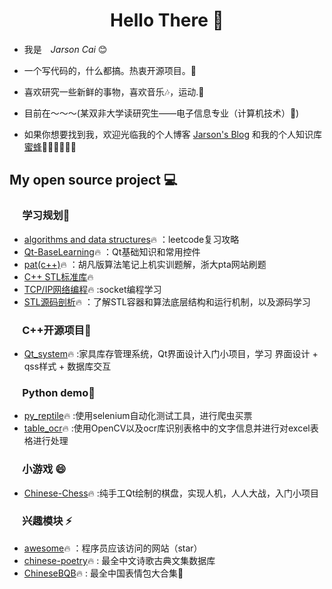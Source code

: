 <h1 align="center"> Hello There 👋 </h1>


* 我是　*Jarson Cai* :blush:
* 一个写代码的，什么都搞。热衷开源项目。🤔
* 喜欢研究一些新鲜的事物，喜欢音乐🎶，运动.📖

* 目前在～～～(某双非大学读研究生——电子信息专业（计算机技术）🤪)
  

* 如果你想要找到我，欢迎光临我的个人博客 [Jarson's Blog](https://caixiongjiang.github.io/) 和我的个人知识库[蜜蜂](http://jarson-cai.gitee.io/jarson-cai-blog)🎊🎊🎊🎊🎊🎊


## My open source project :computer:
### &emsp;&nbsp;**学习规划**🌱
* [algorithms and data structures](https://github.com/caixiongjiang/caixiongjiang/tree/main/leetcode_java)🔥 ：leetcode复习攻略
* [Qt-BaseLearning](https://github.com/caixiongjiang/Qt-BaseLearn)🔥 ：Qt基础知识和常用控件
* [pat(c++)](https://github.com/caixiongjiang/pat-test)🔥 ：胡凡版算法笔记上机实训题解，浙大pta网站刷题
* [C++ STL标准库](https://github.com/caixiongjiang/c-STL-)🔥 
* [TCP/IP网络编程](https://github.com/caixiongjiang/TCPIP)🔥 :socket编程学习
* [STL源码剖析](https://github.com/caixiongjiang/STL_sourcecode)🔥 ：了解STL容器和算法底层结构和运行机制，以及源码学习
### &emsp;&nbsp;**C++开源项目**🐔
* [Qt_system](https://github.com/caixiongjiang/qt_system)🔥 :家具库存管理系统，Qt界面设计入门小项目，学习 界面设计 + qss样式 + 数据库交互
### &emsp;&nbsp;**Python demo**🐒
* [py_reptile](https://github.com/caixiongjiang/py_reptile)🔥 :使用selenium自动化测试工具，进行爬虫买票
* [table_ocr](https://github.com/caixiongjiang/table_ocr)🔥 :使用OpenCV以及ocr库识别表格中的文字信息并进行对excel表格进行处理 
### &emsp;&nbsp;**小游戏** 😄
* [Chinese-Chess](https://github.com/caixiongjiang/Chinese-Chess)🔥 :纯手工Qt绘制的棋盘，实现人机，人人大战，入门小项目
### &emsp;&nbsp;**兴趣模块** ⚡
* [awesome](https://github.com/tuteng/Best-websites-a-programmer-should-visit-zh)🔥 ：程序员应该访问的网站（star）
* [chinese-poetry](https://github.com/chinese-poetry/chinese-poetry#chinese-poetry-%E6%9C%80%E5%85%A8%E4%B8%AD%E6%96%87%E8%AF%97%E6%AD%8C%E5%8F%A4%E5%85%B8%E6%96%87%E9%9B%86%E6%95%B0%E6%8D%AE%E5%BA%93)🔥 : 最全中文诗歌古典文集数据库
* [ChineseBQB](https://github.com/zhaoolee/ChineseBQB)🔥 : 最全中国表情包大合集👶
